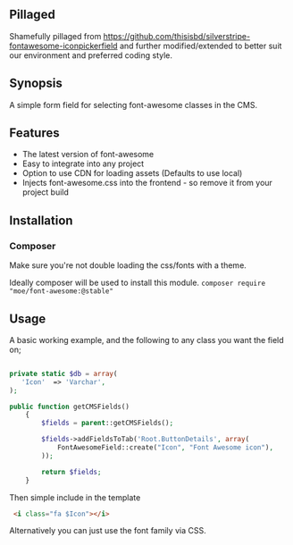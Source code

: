 ## Pillaged
Shamefully pillaged from https://github.com/thisisbd/silverstripe-fontawesome-iconpickerfield and further modified/extended to better suit our environment and preferred coding style.   

## Synopsis
A simple form field for selecting font-awesome classes in the CMS.

## Features
* The latest version of font-awesome
* Easy to integrate into any project
* Option to use CDN for loading assets (Defaults to use local)
* Injects font-awesome.css into the frontend - so remove it from your project build

## Installation

### Composer
Make sure you're not double loading the css/fonts with a theme.

Ideally composer will be used to install this module. 
```composer require "moe/font-awesome:@stable"```

## Usage
A basic working example, and the following to any class you want the field on; 

```php

private static $db = array(
   'Icon'  => 'Varchar',
);

public function getCMSFields()
    {
        $fields = parent::getCMSFields();

        $fields->addFieldsToTab('Root.ButtonDetails', array(
            FontAwesomeField::create("Icon", "Font Awesome icon"),
        ));

        return $fields;
    }
```

Then simple include in the template
```html
 <i class="fa $Icon"></i>
```

Alternatively you can just use the font family via CSS.

